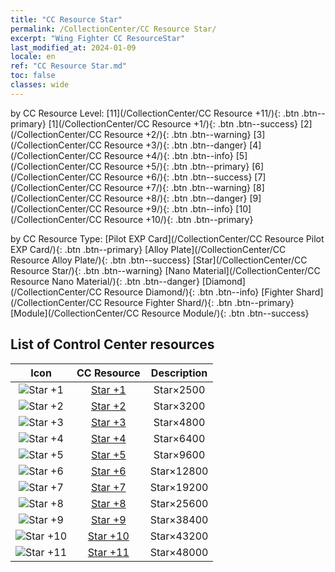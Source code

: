 ```yaml
---
title: "CC Resource Star"
permalink: /CollectionCenter/CC Resource Star/
excerpt: "Wing Fighter CC ResourceStar"
last_modified_at: 2024-01-09
locale: en
ref: "CC Resource Star.md"
toc: false
classes: wide
---
```


  by CC Resource Level:  [11](/CollectionCenter/CC Resource +11/){: .btn .btn--primary}   [1](/CollectionCenter/CC Resource +1/){: .btn .btn--success}   [2](/CollectionCenter/CC Resource +2/){: .btn .btn--warning}   [3](/CollectionCenter/CC Resource +3/){: .btn .btn--danger}   [4](/CollectionCenter/CC Resource +4/){: .btn .btn--info}   [5](/CollectionCenter/CC Resource +5/){: .btn .btn--primary}   [6](/CollectionCenter/CC Resource +6/){: .btn .btn--success}   [7](/CollectionCenter/CC Resource +7/){: .btn .btn--warning}   [8](/CollectionCenter/CC Resource +8/){: .btn .btn--danger}   [9](/CollectionCenter/CC Resource +9/){: .btn .btn--info}   [10](/CollectionCenter/CC Resource +10/){: .btn .btn--primary} 

  by CC Resource Type:  [Pilot EXP Card](/CollectionCenter/CC Resource Pilot EXP Card/){: .btn .btn--primary}   [Alloy Plate](/CollectionCenter/CC Resource Alloy Plate/){: .btn .btn--success}   [Star](/CollectionCenter/CC Resource Star/){: .btn .btn--warning}   [Nano Material](/CollectionCenter/CC Resource Nano Material/){: .btn .btn--danger}   [Diamond](/CollectionCenter/CC Resource Diamond/){: .btn .btn--info}   [Fighter Shard](/CollectionCenter/CC Resource Fighter Shard/){: .btn .btn--primary}   [Module](/CollectionCenter/CC Resource Module/){: .btn .btn--success} 

## List of Control Center resources

  |   Icon |      CC Resource        |   Description   |
  |:------:|:---------------:|:---------------:|
  | ![Star +1](/images/cc/CC_Star_1_p.png) | [Star +1](/CollectionCenter/Star_1/) | Star×2500 |
  | ![Star +2](/images/cc/CC_Star_2_p.png) | [Star +2](/CollectionCenter/Star_2/) | Star×3200 |
  | ![Star +3](/images/cc/CC_Star_3_p.png) | [Star +3](/CollectionCenter/Star_3/) | Star×4800 |
  | ![Star +4](/images/cc/CC_Star_4_p.png) | [Star +4](/CollectionCenter/Star_4/) | Star×6400 |
  | ![Star +5](/images/cc/CC_Star_5_p.png) | [Star +5](/CollectionCenter/Star_5/) | Star×9600 |
  | ![Star +6](/images/cc/CC_Star_5_p.png) | [Star +6](/CollectionCenter/Star_6/) | Star×12800 |
  | ![Star +7](/images/cc/CC_Star_5_p.png) | [Star +7](/CollectionCenter/Star_7/) | Star×19200 |
  | ![Star +8](/images/cc/CC_Star_5_p.png) | [Star +8](/CollectionCenter/Star_8/) | Star×25600 |
  | ![Star +9](/images/cc/CC_Star_6_p.png) | [Star +9](/CollectionCenter/Star_9/) | Star×38400 |
  | ![Star +10](/images/cc/CC_Star_6_p.png) | [Star +10](/CollectionCenter/Star_10/) | Star×43200 |
  | ![Star +11](/images/cc/CC_Star_6_p.png) | [Star +11](/CollectionCenter/Star_11/) | Star×48000 |
